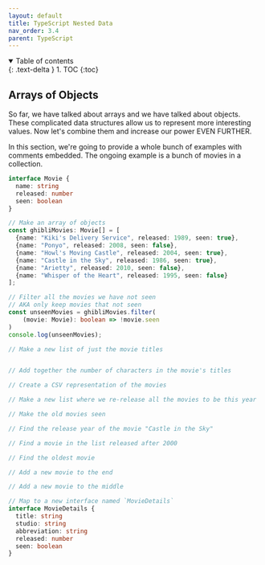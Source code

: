 ```yaml
---
layout: default
title: TypeScript Nested Data
nav_order: 3.4
parent: TypeScript
---
```


<details open markdown="block">
  <summary>
    Table of contents
  </summary>
  {: .text-delta }
1. TOC
{:toc}
</details>


## Arrays of Objects

So far, we have talked about arrays and we have talked about objects. These complicated data structures allow us to represent more interesting values. Now let's combine them and increase our power EVEN FURTHER.

In this section, we're going to provide a whole bunch of examples with comments embedded. The ongoing example is a bunch of movies in a collection.

```typescript
interface Movie {
  name: string
  released: number
  seen: boolean
}

// Make an array of objects
const ghibliMovies: Movie[] = [
  {name: "Kiki's Delivery Service", released: 1989, seen: true},
  {name: "Ponyo", released: 2008, seen: false},
  {name: "Howl's Moving Castle", released: 2004, seen: true},
  {name: "Castle in the Sky", released: 1986, seen: true},
  {name: "Arietty", released: 2010, seen: false},
  {name: "Whisper of the Heart", released: 1995, seen: false}
];

// Filter all the movies we have not seen
// AKA only keep movies that not seen
const unseenMovies = ghibliMovies.filter(
    (movie: Movie): boolean => !movie.seen
)
console.log(unseenMovies);

// Make a new list of just the movie titles


// Add together the number of characters in the movie's titles

// Create a CSV representation of the movies

// Make a new list where we re-release all the movies to be this year

// Make the old movies seen

// Find the release year of the movie "Castle in the Sky"

// Find a movie in the list released after 2000

// Find the oldest movie

// Add a new movie to the end

// Add a new movie to the middle

// Map to a new interface named `MovieDetails`
interface MovieDetails {
  title: string
  studio: string
  abbreviation: string
  released: number
  seen: boolean
}
```
